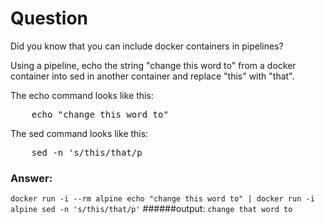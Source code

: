 #  Question

Did you know that you can include docker containers in pipelines?

Using a pipeline, echo the string "change this word to" from a docker container into sed in another container and replace "this" with "that".

The echo command looks like this:
<pre>
	echo "change this word to"
</pre>
The sed command looks like this:

<pre>
	sed -n 's/this/that/p
</pre>

### Answer:

`docker run -i --rm alpine echo "change this word to" | docker run -i alpine sed -n 's/this/that/p'`
######output:
`change that word to`